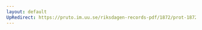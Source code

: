 ```yaml
---
layout: default
UpRedirect: https://pruto.im.uu.se/riksdagen-records-pdf/1872/prot-1872--ak--427.pdf
---
```

